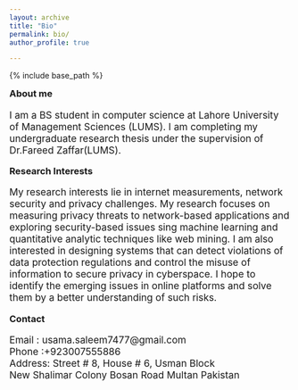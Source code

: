 ```yaml
---
layout: archive
title: "Bio"
permalink: bio/
author_profile: true

---
```


<style type='text/css'>
h2, h3, h4, h5, h6 {margin: 0;}
.br {display: block; margin-bottom: 0em; margin: 0;} 
</style>

{% include base_path %}

### About me

<p style="font-size:13pt">
   I am a BS student in computer science at Lahore University of Management Sciences (LUMS). I am completing my undergraduate research thesis under the supervision of Dr.Fareed Zaffar(LUMS).
</p>

### Research Interests


<p style="font-size:13pt">
   My research interests lie in internet measurements, network security and privacy challenges. My research focuses on measuring privacy threats to network-based applications and exploring security-based issues sing machine learning and quantitative analytic techniques like web mining. I am also interested in designing systems that can detect violations of data protection regulations and control the misuse of information to secure privacy in cyberspace. I hope to identify the emerging issues in online platforms and solve them by a better understanding of such risks.
</p>


### Contact


<p style="font-size:13pt"> 
   Email : usama.saleem7477@gmail.com<br>
   Phone :+923007555886<br>
   Address: Street # 8, House # 6, Usman Block <br>
   New Shalimar Colony Bosan Road Multan Pakistan<br>

</p>

<br/>